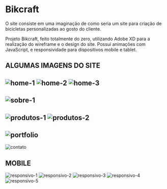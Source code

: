 # Bikcraft
O site consiste em uma imaginação de como seria um site para criação de bicicletas personalizadas ao gosto do cliente.

Projeto Bikcraft, feito totalmente do zero, utilizando Adobe XD para a realização do wireframe e o design do site.
Possuí animações com JavaScript, e responsividade para dispositivos mobile e tablet.

## ALGUMAS IMAGENS DO SITE
![home-1](https://user-images.githubusercontent.com/69438854/101300439-60d4eb00-3814-11eb-955d-4ecebda162bf.png)
![home-2](https://user-images.githubusercontent.com/69438854/101300444-629eae80-3814-11eb-850d-564e85bd1be1.png)
![home-3](https://user-images.githubusercontent.com/69438854/101300445-65010880-3814-11eb-92ad-4cac9fdb5d34.png)
------------------------------------------------------------------------------------------------------------------
![sobre-1](https://user-images.githubusercontent.com/69438854/101300450-66323580-3814-11eb-914b-903d23a62633.png)
------------------------------------------------------------------------------------------------------------------
![produtos-1](https://user-images.githubusercontent.com/69438854/101300452-68948f80-3814-11eb-919b-0aab03535ede.png)
![produtos-2](https://user-images.githubusercontent.com/69438854/101300454-6a5e5300-3814-11eb-97b0-8bc098866f14.png)
------------------------------------------------------------------------------------------------------------------
![portfolio](https://user-images.githubusercontent.com/69438854/101300456-6af6e980-3814-11eb-8f54-61ba0649e689.png)
------------------------------------------------------------------------------------------------------------------
![contato](https://user-images.githubusercontent.com/69438854/101300437-5f0b2780-3814-11eb-9f81-9b873870e8a1.png)

## MOBILE
![responsivo-1](https://user-images.githubusercontent.com/69438854/101300579-d2ad3480-3814-11eb-8c4e-6a1946741a67.png)
![responsivo-2](https://user-images.githubusercontent.com/69438854/101300581-d3de6180-3814-11eb-8a32-50d220e9f6b7.png)
![responsivo-3](https://user-images.githubusercontent.com/69438854/101300583-d476f800-3814-11eb-8547-a3f1168dcab9.png)
![responsivo-4](https://user-images.githubusercontent.com/69438854/101300588-d5a82500-3814-11eb-8950-d95a60c3f5aa.png)
![responsivo-5](https://user-images.githubusercontent.com/69438854/101300591-d640bb80-3814-11eb-9687-719249c64b91.png)
